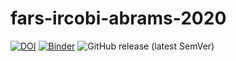 # fars-ircobi-abrams-2020
[![DOI](https://zenodo.org/badge/252181755.svg)](https://zenodo.org/badge/latestdoi/252181755)
[![Binder](https://mybinder.org/badge_logo.svg)](https://mybinder.org/v2/gh/mzabrams/fars-ircobi-abrams-2020/master)
![GitHub release (latest SemVer)](https://img.shields.io/github/v/release/mzabrams/fars-ircobi-abrams-2020)

